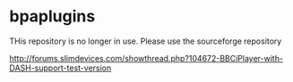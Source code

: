 # bpaplugins
THis repository is no longer in use.  Please use the sourceforge repository

http://forums.slimdevices.com/showthread.php?104672-BBCiPlayer-with-DASH-support-test-version
